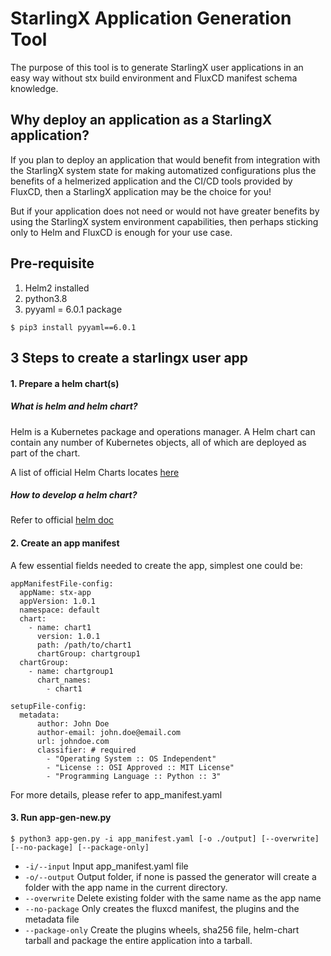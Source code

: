 # StarlingX Application Generation Tool

The purpose of this tool is to generate StarlingX user applications in an easy
way without stx build environment and FluxCD manifest schema knowledge.

## Why deploy an application as a StarlingX application?
If you plan to deploy an application that would benefit from integration with the StarlingX system state
for making automatized configurations plus the benefits of a helmerized application and the CI/CD tools provided by
FluxCD, then a StarlingX application may be the choice for you!

But if your application does not need or would not have greater benefits by using the StarlingX system environment
capabilities, then perhaps sticking only to Helm and FluxCD is enough for your use case.

## Pre-requisite

1. Helm2 installed
2. python3.8
3. pyyaml = 6.0.1 package

`$ pip3 install pyyaml==6.0.1`

## 3 Steps to create a starlingx user app

#### 1. Prepare a helm chart(s)

##### What is helm and helm chart?

Helm is a Kubernetes package and operations manager. A Helm chart can contain
any number of Kubernetes objects, all of which are deployed as part of the
chart.

A list of official Helm Charts locates [here](https://github.com/helm/charts)

##### How to develop a helm chart?

Refer to official [helm doc](https://helm.sh/docs/)

#### 2. Create an app manifest

A few essential fields needed to create the app, simplest one could be:

```
appManifestFile-config:
  appName: stx-app
  appVersion: 1.0.1
  namespace: default
  chart:
    - name: chart1
      version: 1.0.1
      path: /path/to/chart1
      chartGroup: chartgroup1
  chartGroup:
    - name: chartgroup1
      chart_names:
        - chart1

setupFile-config:
  metadata: 
      author: John Doe
      author-email: john.doe@email.com
      url: johndoe.com
      classifier: # required
        - "Operating System :: OS Independent"
        - "License :: OSI Approved :: MIT License"
        - "Programming Language :: Python :: 3"
```
For more details, please refer to app_manifest.yaml

#### 3. Run app-gen-new.py

`$ python3 app-gen.py -i app_manifest.yaml [-o ./output] [--overwrite] [--no-package] [--package-only]`

* ``-i/--input`` Input app_manifest.yaml file
* ``-o/--output`` Output folder, if none is passed the generator will create a folder 
  with the app name in the current directory.
* ``--overwrite`` Delete existing folder with the same name as the app name
* ``--no-package`` Only creates the fluxcd manifest, the plugins and the
  metadata file
* ``--package-only`` Create the plugins wheels, sha256 file, helm-chart tarball 
  and package the entire application into a tarball.
